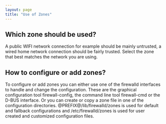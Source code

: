 ```yaml
---
layout: page
title: "Use of Zones"
---
```


## Which zone should be used?

A public WIFI network connection for example should be mainly untrusted, a wired home network connection should be fairly trusted. Select the zone that best matches the network you are using.

## How to configure or add zones?

To configure or add zones you can either use one of the firewalld interfaces to handle and change the configuration. These are the graphical configuration tool firewall-config, the command line tool firewall-cmd or the D-BUS interface. Or you can create or copy a zone file in one of the configuration directories. @PREFIX@/lib/firewalld/zones is used for default and fallback configurations and /etc/firewalld/zones is used for user created and customized configuration files.
